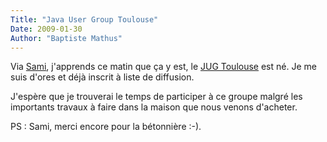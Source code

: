 ```yaml
---
Title: "Java User Group Toulouse"
Date: 2009-01-30
Author: "Baptiste Mathus"
---
```




Via
[Sami](http://www.dng-consulting.com/blogs/index.php/2009/01/30/olaeacute-craeacute-ation-du-jug-toulous?blog=1),
j'apprends ce matin que ça y est, le [JUG
Toulouse](http://www.jugtoulouse.org/) est né. Je me suis d'ores et déjà
inscrit à liste de diffusion.

J'espère que je trouverai le temps de participer à ce groupe malgré les
importants travaux à faire dans la maison que nous venons d'acheter.

PS : Sami, merci encore pour la bétonnière :-).

